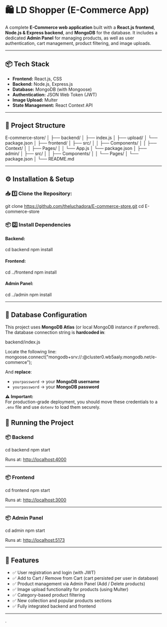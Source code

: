 # 🛍️ LD Shopper (E-Commerce App)

A complete **E-Commerce web application** built with a **React.js frontend**, **Node.js & Express backend**, and **MongoDB** for the database. It includes a dedicated **Admin Panel** for managing products, as well as user authentication, cart management, product filtering, and image uploads.

---

## 📦 Tech Stack

- **Frontend:** React.js, CSS  
- **Backend:** Node.js, Express.js  
- **Database:** MongoDB (with Mongoose)  
- **Authentication:** JSON Web Token (JWT)  
- **Image Upload:** Multer  
- **State Management:** React Context API  

---

## 📁 Project Structure


E-commerce-store/
│
├── backend/
│   ├── index.js
│   ├── upload/
│   └── package.json
│
├── frontend/
│   ├── src/
│   │   ├── Components/
│   │   ├── Context/
│   │   ├── Pages/
│   │   └── App.js
│   └── package.json
│
├── admin/
│   ├── src/
│   │   ├── Components/
│   │   └── Pages/
│   └── package.json
│
└── README.md


---

## ⚙️ Installation & Setup

### 📥 1️⃣ Clone the Repository:

git clone https://github.com/theluchadora/E-commerce-store.git
cd E-commerce-store


### 📦 2️⃣ Install Dependencies

#### Backend:

cd backend
npm install


#### Frontend:

cd ../frontend
npm install


#### Admin Panel:

cd ../admin
npm install


---

## 🔧 Database Configuration

This project uses **MongoDB Atlas** (or local MongoDB instance if preferred).  
The database connection string is **hardcoded in**:


backend/index.js

Locate the following line:
mongoose.connect("mongodb+srv://<yourusername>:<yourpassword>@cluster0.wb5aaly.mongodb.net/e-commerce");


And **replace**:
- `yourpassword` → your **MongoDB username**
- `yourpassword` → your **MongoDB password**


⚠️ **Important:**  
For production-grade deployment, you should move these credentials to a `.env` file and use `dotenv` to load them securely.


## 🚀 Running the Project

### 📦 Backend

cd backend
npm start

Runs at: [http://localhost:4000](http://localhost:4000)

---

### 📦 Frontend

cd frontend
npm start

Runs at: [http://localhost:3000](http://localhost:3000)

---

### 📦 Admin Panel

cd admin
npm start

Runs at: [http://localhost:5173](http://localhost:5173)

---

## 📌 Features

- ✅ User registration and login (with JWT)
- ✅ Add to Cart / Remove from Cart (cart persisted per user in database)
- ✅ Product management via Admin Panel (Add / Delete products)
- ✅ Image upload functionality for products (using Multer)
- ✅ Category-based product filtering
- ✅ New collection and popular products sections
- ✅ Fully integrated backend and frontend

---
.

